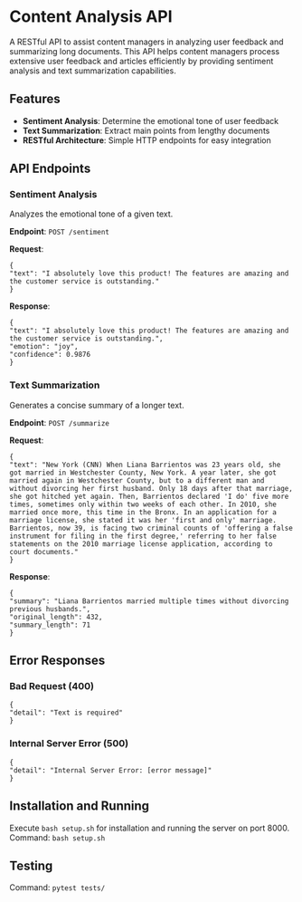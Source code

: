 # Content Analysis API

A RESTful API to assist content managers in analyzing user feedback and summarizing long documents. This API helps content managers process extensive user feedback and articles efficiently by providing sentiment analysis and text summarization capabilities.

## Features

- **Sentiment Analysis**: Determine the emotional tone of user feedback
- **Text Summarization**: Extract main points from lengthy documents
- **RESTful Architecture**: Simple HTTP endpoints for easy integration

## API Endpoints

### Sentiment Analysis

Analyzes the emotional tone of a given text.

**Endpoint**: `POST /sentiment`

**Request**:
```
{
"text": "I absolutely love this product! The features are amazing and the customer service is outstanding."
}
```
**Response**:

```
{
"text": "I absolutely love this product! The features are amazing and the customer service is outstanding.",
"emotion": "joy",
"confidence": 0.9876
}
```

### Text Summarization

Generates a concise summary of a longer text.

**Endpoint**: `POST /summarize`

**Request**:
```
{
"text": "New York (CNN) When Liana Barrientos was 23 years old, she got married in Westchester County, New York. A year later, she got married again in Westchester County, but to a different man and without divorcing her first husband. Only 18 days after that marriage, she got hitched yet again. Then, Barrientos declared 'I do' five more times, sometimes only within two weeks of each other. In 2010, she married once more, this time in the Bronx. In an application for a marriage license, she stated it was her 'first and only' marriage. Barrientos, now 39, is facing two criminal counts of 'offering a false instrument for filing in the first degree,' referring to her false statements on the 2010 marriage license application, according to court documents."
}
```
**Response**:

```
{
"summary": "Liana Barrientos married multiple times without divorcing previous husbands.",
"original_length": 432,
"summary_length": 71
}
```

## Error Responses

### Bad Request (400)
```
{
"detail": "Text is required"
}
```
### Internal Server Error (500)
```
{
"detail": "Internal Server Error: [error message]"
}
```


## Installation and Running

Execute `bash setup.sh` for installation and running the server on port 8000.
Command: `bash setup.sh`

## Testing

Command: `pytest tests/`